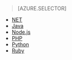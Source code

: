 > [AZURE.SELECTOR]
- [NET](/documentation/articles/service-bus-dotnet-how-to-use-topics-subscriptions/)
- [Java](/documentation/articles/service-bus-java-how-to-use-topics-subscriptions/)
- [Node.js](/documentation/articles/service-bus-nodejs-how-to-use-topics-subscriptions/)
- [PHP](/documentation/articles/service-bus-php-how-to-use-topics-subscriptions/)
- [Python](/documentation/articles/service-bus-python-how-to-use-topics-subscriptions/)
- [Ruby](/documentation/articles/service-bus-ruby-how-to-use-topics-subscriptions/)

<!---HONumber=82-->